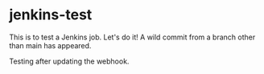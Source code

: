 # jenkins-test

This is to test a Jenkins job. Let's do it!
A wild commit from a branch other than main has appeared.

Testing after updating the webhook.
